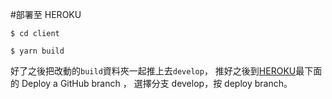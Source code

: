 #部署至 HEROKU

`$ cd client`

`$ yarn build`

好了之後把改動的`build`資料夾一起推上去`develop`，
推好之後到[HEROKU](https://dashboard.heroku.com/apps/read-sound/deploy/github)最下面的 Deploy a GitHub branch ，
選擇分支 develop，按 deploy branch。
